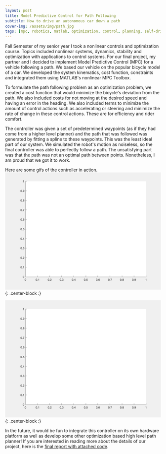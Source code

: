 ```yaml
---
layout: post
title: Model Predictive Control for Path Following
subtitle: How to drive an autonomous car down a path
cover-img: /assets/img/path.jpg
tags: [mpc, robotics, matlab, optimization, control, planning, self-driving]
---
```


Fall Semester of my senior year I took a nonlinear controls and optimization course. Topics included nonlinear systems, dynamics, stability and optimization with applications to control systems. For our final project, my partner and I decided to implement Model Predictive Control (MPC) for a vehicle following a path. We based our vehicle on the popular bicycle model of a car. We developed the system kinematics, cost function, constraints and integrated them using MATLAB's nonlinear MPC Toolbox.

To formulate the path following problem as an optimization problem, we created a cost function that would minimize the bicycle's deviation from the path. We also included costs for not moving at the desired speed and having an error in the heading. We also included terms to minimize the amount of control actions such as accelerating or steering and minimize the rate of change in these control actions. These are for efficiency and rider comfort.

The controller was given a set of predetermined waypoints (as if they had come from a higher level planner) and the path that was followed was generated by fitting a spline to these waypoints. This was the least ideal part of our system. We simulated the robot's motion as noiseless, so the final controller was able to perfectly follow a path. The unsatisfying part was that the path was not an optimal path between points. Nonetheless, I am proud that we got it to work. 

Here are some gifs of the controller in action. 
![figure8](/assets/img/figure_eight.gif){: .center-block :}

![hexagon](https://github.com/peterjohnsonhmc/peterjohnsonhmc.github.io/blob/master/assets/img/hexagon.gif){: .center-block :}

In the future, it would be fun to integrate this controller on its own hardware platform as well as develop some other optimization based high level path planner!
If you are interested in reading more about the details of our project, here is the [final report with attached code](https://github.com/peterjohnsonhmc/peterjohnsonhmc.github.io/blob/master/assets/img/MPC_Path_Tracking.pdf).

